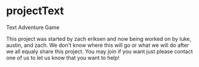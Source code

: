 projectText
===========

Text Adventure Game

This project was started by zach eriksen and now being worked on by luke, austin, and zach. We don't know where this
will go or what we will do after we all equaly share this project. You may join if you want just please contact one of
us to let us know that you want to help!

